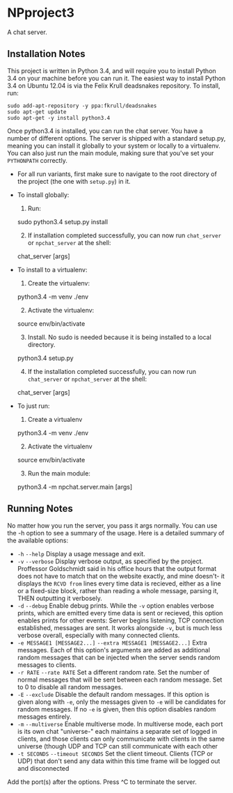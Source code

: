 NPproject3
==========

A chat server.

Installation Notes
------------------

This project is written in Python 3.4, and will require you to install Python 3.4 on your machine before you can run it. The easiest way to install Python 3.4 on Ubuntu 12.04 is via the Felix Krull deadsnakes repository. To install, run:

    sudo add-apt-repository -y ppa:fkrull/deadsnakes
    sudo apt-get update
    sudo apt-get -y install python3.4

Once python3.4 is installed, you can run the chat server. You have a number of different options. The server is shipped with a standard setup.py, meaning you can install it globally to your system or locally to a virtualenv. You can also just run the main module, making sure that you've set your `PYTHONPATH` correctly.

- For all run variants, first make sure to navigate to the root directory of the project (the one with `setup.py`) in it.
- To install globally:
    1. Run:
    
    sudo python3.4 setup.py install
    
    2. If installation completed successfully, you can now run `chat_server` or `npchat_server` at the shell:
    
    chat_server [args]

- To install to a virtualenv:
    1. Create the virtualenv:
    
    python3.4 -m venv ./env
    
    2. Activate the virtualenv:
    
    source env/bin/activate
    
    3. Install. No sudo is needed because it is being installed to a local directory.
    
    python3.4 setup.py
    
    4. If the installation completed successfully, you can now run `chat_server` or `npchat_server` at the shell:
    
    chat_server [args]

- To just run:

    1. Create a virtualenv
   
    python3.4 -m venv ./env
    
    2. Activate the virtualenv
    
    source env/bin/activate
    
    3. Run the main module:
    
    python3.4 -m npchat.server.main [args]

Running Notes
-------------

No matter how you run the server, you pass it args normally. You can use the -h option to see a summary of the usage. Here is a detailed summary of the available options:

- `-h` `--help` Display a usage message and exit.
- `-v` `--verbose` Display verbose output, as specified by the project. Proffessor Goldschmidt said in his office hours that the output format does not have to match that on the website exactly, and mine doesn't- it displays the `RCVD from` lines every time data is recieved, either as a line or a fixed-size block, rather than reading a whole message, parsing it, THEN outputting it verbosely.
- `-d` `--debug` Enable debug prints. While the `-v` option enables verbose prints, which are emitted every time data is sent or recieved, this option enables prints for other events: Server begins listening, TCP connection established, messages are sent. It works alongside `-v`, but is much less verbose overall, especially with many connected clients.
- `-e MESSAGE1 [MESSAGE2...]` `--extra MESSAGE1 [MESSAGE2...]` Extra messages. Each of this option's arguments are added as additional random messages that can be injected when the server sends random messages to clients.
- `-r RATE` `--rate RATE` Set a different random rate. Set the number of normal messages that will be sent between each random message. Set to 0 to disable all random messages.
- `-E` `--exclude` Disable the default random messages. If this option is given along with `-e`, only the messages given to `-e` will be candidates for random messages. If no `-e` is given, then this option disables random messages entirely.
- `-m` `--multiverse` Enable multiverse mode. In multiverse mode, each port is its own chat "universe-" each maintains a separate set of logged in clients, and those clients can only communicate with clients in the same universe (though UDP and TCP can still communicate with each other
- `-t SECONDS` `--timeout SECONDS` Set the client timeout. Clients (TCP or UDP) that don't send any data within this time frame will be logged out and disconnected

Add the port(s) after the options. Press ^C to terminate the server.

    
    
